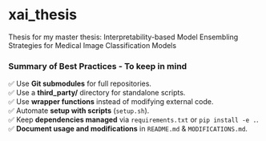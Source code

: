 # xai_thesis
Thesis for my master thesis: Interpretability-based Model Ensembling Strategies for Medical Image Classification Models

### **Summary of Best Practices - To keep in mind**
✅ Use **Git submodules** for full repositories.  
✅ Use a **third_party/** directory for standalone scripts.  
✅ Use **wrapper functions** instead of modifying external code.  
✅ Automate **setup with scripts** (`setup.sh`).  
✅ Keep **dependencies managed** via `requirements.txt` or `pip install -e .`.  
✅ **Document usage and modifications** in `README.md` & `MODIFICATIONS.md`. 
